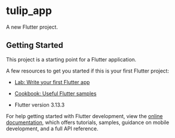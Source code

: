 # tulip_app

A new Flutter project.

## Getting Started

This project is a starting point for a Flutter application.

A few resources to get you started if this is your first Flutter project:

- [Lab: Write your first Flutter app](https://docs.flutter.dev/get-started/codelab)
- [Cookbook: Useful Flutter samples](https://docs.flutter.dev/cookbook)

- Flutter version 3.13.3

For help getting started with Flutter development, view the
[online documentation](https://docs.flutter.dev/), which offers tutorials,
samples, guidance on mobile development, and a full API reference.
